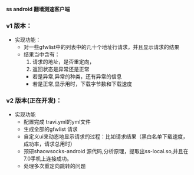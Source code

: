 #### ss android 翻墙测速客户端


### v1 版本：
   * 实现功能：
      * 对一些gfwlist中的列表中的几十个地址行请求，并且显示请求的结果
      * 结果当中含有：
        1. 请求的地址，是否重定向，
        2.  返回状态是异常还是正常
           *  若是异常,异常的种类，还有异常的信息
           *  若是正常,显示用时，下载字节数和下载速度

### v2 版本(正在开发)：
   * 实现功能
      * 配置完成 travi.yml的yml文件 
      * 生成全部的gfwlist 请求
      * 自定义ui来动态地显示请求的过程：比如请求结果（黑白名单下载速度，成功率，请求总用时）
      * 预研shaowsocks-android 源代码,分析原理，提取出ss-local.so,并且在7.0手机上连接成功。
      * 处理多次重定向跳转的问题